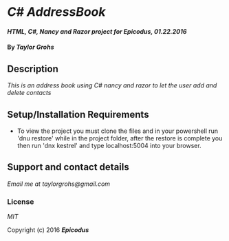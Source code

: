 # _C# AddressBook_

#### _HTML, C#, Nancy and Razor project for Epicodus, 01.22.2016_

#### By _**Taylor Grohs**_

## Description

_This is an address book using C# nancy and razor to let the user add and delete contacts_

## Setup/Installation Requirements

* To view the project you must clone the files and in your powershell run 'dnu restore' while in the project folder, after the restore is complete you then run 'dnx kestrel' and type localhost:5004 into your browser.


## Support and contact details

_Email me at taylorgrohs@gmail.com_


### License

*MIT*

Copyright (c) 2016 **_Epicodus_**
